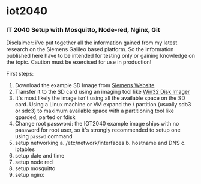# iot2040

### IT 2040 Setup with Mosquitto, Node-red, Nginx, Git ###

Disclaimer:
i've put together all the information gained from my latest research on the Siemens Galileo based platform. So the information published here
have to be intended for testing only or gaining knowledge on the topic. Caution must be exercised for use in production! 

First steps:

1. Download the example SD Image from [Siemens Website](https://support.industry.siemens.com/cs/attachments/109741799/Example_Image_V2.2.0.zip) 
2. Transfer it to the SD card using an imaging tool like [Win32 Disk Imager](https://sourceforge.net/projects/win32diskimager/)
3. It's most likely the image isn't using all the available space on the SD card. Using a Linux machine or VM expand the / partition 
(usually sdb3 or sdc3) to maximum available space with a partitioning tool like gparded, parted or fdisk
4. Change root password: the IOT2040 example image ships with no password for root user, so it's strongly recommended to setup one 
using `passwd` command
5. setup networking
  a. /etc/network/interfaces
  b. hostname and DNS
  c. iptables
6. setup date and time
7. setup node red
8. setup mosquitto
9. setup nginx


